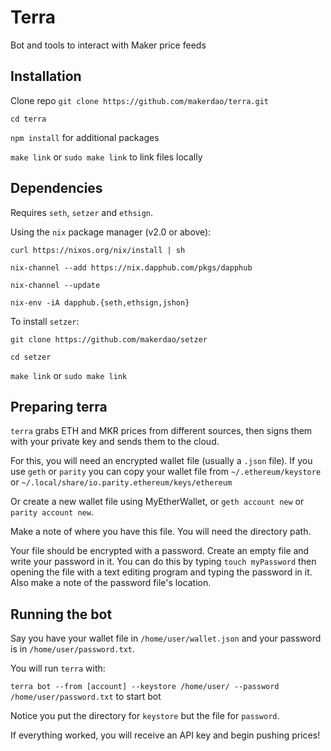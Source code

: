 # Terra

Bot and tools to interact with Maker price feeds

## Installation

Clone repo `git clone https://github.com/makerdao/terra.git`

`cd terra`

`npm install` for additional packages

`make link` or `sudo make link` to link files locally

## Dependencies

Requires `seth`, `setzer` and `ethsign`.

Using the `nix` package manager (v2.0 or above):

`curl https://nixos.org/nix/install | sh`

`nix-channel --add https://nix.dapphub.com/pkgs/dapphub`

`nix-channel --update`

`nix-env -iA dapphub.{seth,ethsign,jshon}`

To install `setzer`:

`git clone https://github.com/makerdao/setzer`

`cd setzer`

`make link` or `sudo make link`

## Preparing terra

`terra` grabs ETH and MKR prices from different sources, then signs them with your private key and sends them to the cloud.

For this, you will need an encrypted wallet file (usually a `.json` file). If you use `geth` or `parity` you can copy your wallet file from `~/.ethereum/keystore` or `~/.local/share/io.parity.ethereum/keys/ethereum`

Or create a new wallet file using MyEtherWallet, or `geth account new` or `parity account new`.

Make a note of where you have this file. You will need the directory path.

Your file should be encrypted with a password. Create an empty file and write your password in it. You can do this by typing `touch myPassword` then opening the file with a text editing program and typing the password in it. Also make a note of the password file's location.

## Running the bot

Say you have your wallet file in `/home/user/wallet.json` and your password is in `/home/user/password.txt`.

You will run `terra` with:

`terra bot --from [account] --keystore /home/user/ --password /home/user/password.txt` to start bot

Notice you put the directory for `keystore` but the file for `password`.

If everything worked, you will receive an API key and begin pushing prices!